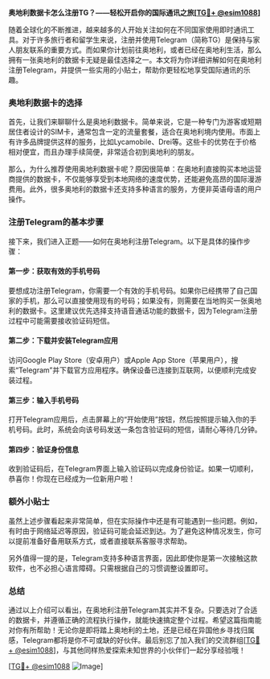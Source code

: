 **奥地利数据卡怎么注册TG？——轻松开启你的国际通讯之旅[[TG💪+ @esim1088](https://t.me/s/esim1088)]**

随着全球化的不断推进，越来越多的人开始关注如何在不同国家使用即时通讯工具。对于许多旅行者和留学生来说，注册并使用Telegram（简称TG）是保持与家人朋友联系的重要方式。而如果你计划前往奥地利，或者已经在奥地利生活，那么拥有一张奥地利的数据卡无疑是最佳选择之一。本文将为你详细讲解如何在奥地利注册Telegram，并提供一些实用的小贴士，帮助你更轻松地享受国际通讯的乐趣。

### 奥地利数据卡的选择

首先，让我们来聊聊什么是奥地利数据卡。简单来说，它是一种专门为游客或短期居住者设计的SIM卡，通常包含一定的流量套餐，适合在奥地利境内使用。市面上有许多品牌提供这样的服务，比如Lycamobile、Drei等。这些卡的优势在于价格相对便宜，而且办理手续简便，非常适合初到奥地利的朋友。

那么，为什么推荐使用奥地利数据卡呢？原因很简单：在奥地利直接购买本地运营商提供的数据卡，不仅能够享受到本地网络的速度优势，还能避免高昂的国际漫游费用。此外，很多奥地利的数据卡还支持多种语言的服务，方便非英语母语的用户操作。

### 注册Telegram的基本步骤

接下来，我们进入正题——如何在奥地利注册Telegram。以下是具体的操作步骤：

#### 第一步：获取有效的手机号码
要想成功注册Telegram，你需要一个有效的手机号码。如果你已经携带了自己国家的手机，那么可以直接使用现有的号码；如果没有，则需要在当地购买一张奥地利的数据卡。这里建议优先选择支持语音通话功能的数据卡，因为Telegram注册过程中可能需要接收验证码短信。

#### 第二步：下载并安装Telegram应用
访问Google Play Store（安卓用户）或Apple App Store（苹果用户），搜索“Telegram”并下载官方应用程序。确保设备已连接到互联网，以便顺利完成安装过程。

#### 第三步：输入手机号码
打开Telegram应用后，点击屏幕上的“开始使用”按钮，然后按照提示输入你的手机号码。此时，系统会向该号码发送一条包含验证码的短信，请耐心等待几分钟。

#### 第四步：验证身份信息
收到验证码后，在Telegram界面上输入验证码以完成身份验证。如果一切顺利，恭喜你！你现在已经成为一位新用户啦！

### 额外小贴士

虽然上述步骤看起来非常简单，但在实际操作中还是有可能遇到一些问题。例如，有时由于网络延迟等原因，验证码可能会延迟到达。为了避免这种情况发生，你可以提前准备好备用联系方式，或者直接联系客服寻求帮助。

另外值得一提的是，Telegram支持多种语言界面，因此即使你是第一次接触这款软件，也不必担心语言障碍。只需根据自己的习惯调整设置即可。

### 总结

通过以上介绍可以看出，在奥地利注册Telegram其实并不复杂。只要选对了合适的数据卡，并遵循正确的流程执行操作，就能快速搞定整个过程。希望这篇指南能对你有所帮助！无论你是即将踏上奥地利的土地，还是已经在异国他乡寻找归属感，Telegram都将是你不可或缺的好伙伴。最后别忘了加入我们的交流群组[[TG💪+ @esim1088](https://t.me/s/esim1088)]，与其他同样热爱探索未知世界的小伙伴们一起分享经验哦！

[[TG💪+ @esim1088](https://t.me/s/esim1088) ![Image](https://i.postimg.cc/4NQfJmqS/Snipaste-2025-05-13-00-14-12.png)]